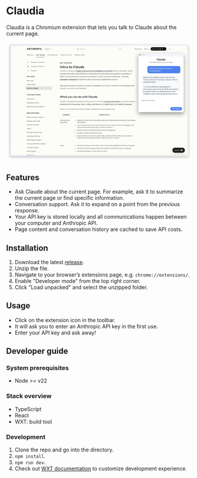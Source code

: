 # Claudia

Claudia is a Chromium extension that lets you talk to Claude about the current page.

![](./screenshot.png "Claudia screenshot")

## Features

- Ask Claude about the current page. For example, ask it to summarize the current page or find specific information.
- Conversation support. Ask it to expand on a point from the previous response.
- Your API key is stored locally and all communications happen between your computer and Anthropic API.
- Page content and conversation history are cached to save API costs.

## Installation

1. Download the latest [release](https://github.com/cubesort/claudia/releases).
2. Unzip the file.
3. Navigate to your browser’s extensions page, e.g. `chrome://extensions/`.
4. Enable "Developer mode" from the top right corner.
5. Click "Load unpacked" and select the unzipped folder.

## Usage

- Click on the extension icon in the toolbar.
- It will ask you to enter an Anthropic API key in the first use.
- Enter your API key and ask away!

## Developer guide

### System prerequisites

- Node >= v22

### Stack overview

- TypeScript
- React
- WXT: build tool

### Development

1. Clone the repo and go into the directory.
2. `npm install`.
3. `npm run dev`.
4. Check out [WXT documentation](https://wxt.dev/guide/essentials/config/browser-startup.html#browser-startup) to customize development experience.
